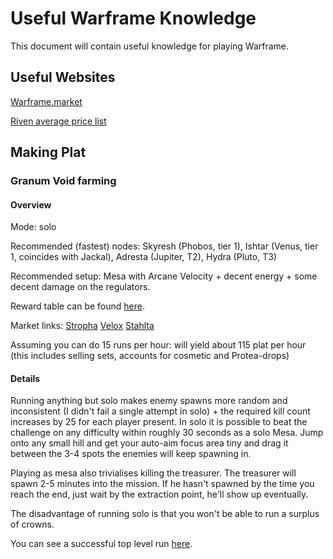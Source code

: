 # Useful Warframe Knowledge

This document will contain useful knowledge for playing Warframe.

## Useful Websites
[Warframe.market](https://warframe.market/)

[Riven average price list](https://semlar.com/rivenprices)

## Making Plat

### Granum Void farming

#### Overview
Mode: solo

Recommended (fastest) nodes: Skyresh (Phobos, tier 1), Ishtar (Venus, tier 1, coincides with Jackal), Adresta (Jupiter, T2), Hydra (Pluto, T3)

Recommended setup: Mesa with Arcane Velocity + decent energy + some decent damage on the regulators.

Reward table can be found [here](https://warframe.fandom.com/wiki/Granum_Void#Rewards).

Market links: [Stropha](https://warframe.market/items/stropha_set) [Velox](https://warframe.market/items/velox_set) [Stahlta](https://warframe.market/items/stahlta_set)

Assuming you can do 15 runs per hour: will yield about 115 plat per hour (this includes selling sets, accounts for cosmetic and Protea-drops)

#### Details
Running anything but solo makes enemy spawns more random and inconsistent (I didn't fail a single attempt in solo) + the required kill count increases by 25 for each player present. In solo it is possible to beat the challenge on any difficulty within roughly 30 seconds as a solo Mesa. Jump onto any small hill and get your auto-aim focus area tiny and drag it between the 3-4 spots the enemies will keep spawning in.

Playing as mesa also trivialises killing the treasurer.
The treasurer will spawn 2-5 minutes into the mission. If he hasn't spawned by the time you reach the end, just wait by the extraction point, he'll show up eventually.

The disadvantage of running solo is that you won't be able to run a surplus of crowns.

You can see a successful top level run [here](https://www.youtube.com/watch?v=cposSpiwYeo).
